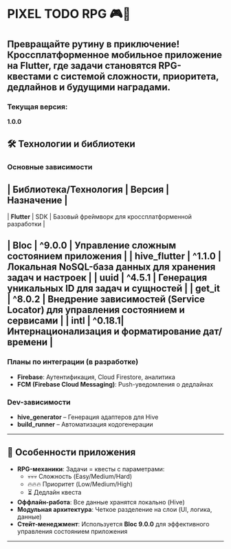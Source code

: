 
# PIXEL TODO RPG 🎮📝  
**Превращайте рутину в приключение!**  
Кроссплатформенное мобильное приложение на Flutter, где задачи становятся RPG-квестами с системой сложности, приоритета, дедлайнов и будущими наградами.
---
### Текущая версия:
**1.0.0**
## 🛠 Технологии и библиотеки
### Основные зависимости
| Библиотека/Технология | Версия | Назначение |
---
| **Flutter**            | SDK    | Базовый фреймворк для кроссплатформенной разработки |

| **Bloc**               | ^9.0.0 | Управление сложным состоянием приложения |
| **hive_flutter**       | ^1.1.0 | Локальная NoSQL-база данных для хранения задач и настроек |
| **uuid**               | ^4.5.1 | Генерация уникальных ID для задач и сущностей |
| **get_it**             | ^8.0.2 | Внедрение зависимостей (Service Locator) для управления состоянием и сервисами |
| **intl**               | ^0.18.1| Интернационализация и форматирование дат/времени |
---
### Планы по интеграции (в разработке)
- **Firebase**: Аутентификация, Cloud Firestore, аналитика  
- **FCM (Firebase Cloud Messaging)**: Push-уведомления о дедлайнах  

### Dev-зависимости
- **hive_generator** – Генерация адаптеров для Hive  
- **build_runner** – Автоматизация кодогенерации  

---
## 🌟 Особенности приложения
- **RPG-механики**: Задачи = квесты с параметрами:
  - 💀💀💀 Сложность (Easy/Medium/Hard)  
  - 🔥🔥🔥 Приоритет (Low/Medium/High)  
  - ⏳ Дедлайн квеста
- **Оффлайн-работа**: Все данные хранятся локально (Hive)  
- **Модульная архитектура**: Четкое разделение на слои (UI, логика, данные)  
- **Стейт-менеджмент**: Используется **Bloc 9.0.0** для эффективного управления состоянием приложения  

--- 

